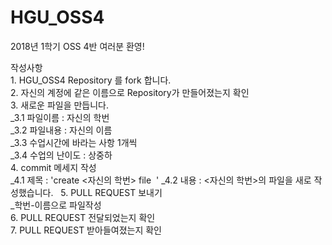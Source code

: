 # HGU_OSS4
2018년 1학기 OSS 4반 여러분 환영!  
  
작성사항  
	1. HGU_OSS4 Repository 를 fork 합니다.  
	2. 자신의 계정에 같은 이름으로 Repository가 만들어졌는지 확인  
        3. 새로운 파일을 만듭니다.  
	_3.1 파일이름 : 자신의 학번  
	_3.2 파일내용 : 자신의 이름  
	_3.3 수업시간에 바라는 사항 1개씩  
	_3.4 수업의 난이도 : 상중하  
	4. commit 메세지 작성  
	_4.1 제목 : 'create <자신의 학번> file  '
	_4.2 내용 : <자신의 학번>의 파일을 새로 작성했습니다.    
	5. PULL REQUEST 보내기  
	_학번-이름으로 파일작성  
	6. PULL REQUEST 전달되었는지 확인  
	7. PULL REQUEST 받아들여졌는지 확인  
